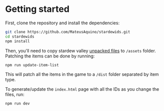 # Getting started

First, clone the repository and install the dependencies:

```bash
git clone https://github.com/MateusAquino/stardewids.git
cd stardewids
npm install
```

Then, you'll need to copy stardew valley [unpacked files](https://github.com/Pathoschild/StardewXnbHack) to `/assets` folder. Patching the items can be done by running:

```bash
npm run update-item-list
```

This will patch all the items in the game to a `/dist` folder separated by item type.

To generate/update the `index.html` page with all the IDs as you change the files, run:

```bash
npm run dev
```
